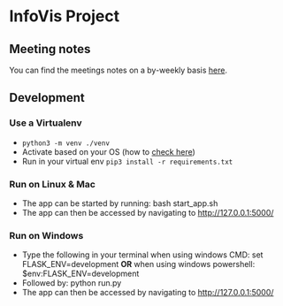 # InfoVis Project

## Meeting notes

You can find the meetings notes on a by-weekly basis [here](docs/Meetings.md).

## Development

### Use a Virtualenv

- `python3 -m venv ./venv`
- Activate based on your OS (how to [check here](https://docs.python.org/3/library/venv.html))
- Run in your virtual env `pip3 install -r requirements.txt`

### Run on Linux & Mac ###

* The app can be started by running: bash start_app.sh
* The app can then be accessed by navigating to http://127.0.0.1:5000/

### Run on Windows ###

* Type the following in your terminal when using windows CMD: set FLASK_ENV=development **OR** when using windows powershell: $env:FLASK_ENV=development
* Followed by: python run.py
* The app can then be accessed by navigating to http://127.0.0.1:5000/
